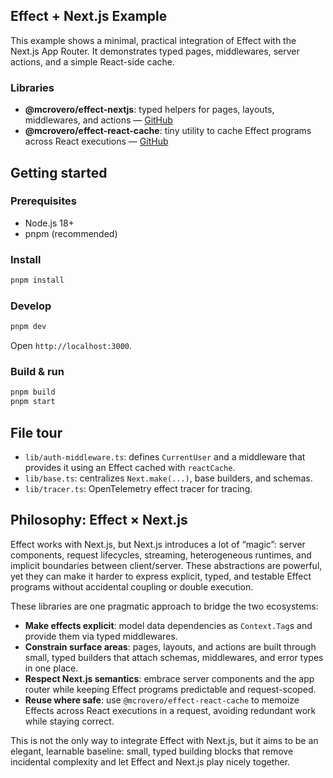 ## Effect + Next.js Example

This example shows a minimal, practical integration of Effect with the Next.js App Router. It demonstrates typed pages, middlewares, server actions, and a simple React-side cache.

### Libraries
- **@mcrovero/effect-nextjs**: typed helpers for pages, layouts, middlewares, and actions — [GitHub](https://github.com/mcrovero/effect-nextjs)
- **@mcrovero/effect-react-cache**: tiny utility to cache Effect programs across React executions — [GitHub](https://github.com/mcrovero/effect-react-cache)

## Getting started

### Prerequisites
- Node.js 18+
- pnpm (recommended)

### Install
```bash
pnpm install
```

### Develop
```bash
pnpm dev
```
Open `http://localhost:3000`.

### Build & run
```bash
pnpm build
pnpm start
```

## File tour
- `lib/auth-middleware.ts`: defines `CurrentUser` and a middleware that provides it using an Effect cached with `reactCache`.
- `lib/base.ts`: centralizes `Next.make(...)`, base builders, and schemas.
- `lib/tracer.ts`: OpenTelemetry effect tracer for tracing.

## Philosophy: Effect × Next.js
Effect works with Next.js, but Next.js introduces a lot of “magic”: server components, request lifecycles, streaming, heterogeneous runtimes, and implicit boundaries between client/server. These abstractions are powerful, yet they can make it harder to express explicit, typed, and testable Effect programs without accidental coupling or double execution.

These libraries are one pragmatic approach to bridge the two ecosystems:

- **Make effects explicit**: model data dependencies as `Context.Tag`s and provide them via typed middlewares.
- **Constrain surface areas**: pages, layouts, and actions are built through small, typed builders that attach schemas, middlewares, and error types in one place.
- **Respect Next.js semantics**: embrace server components and the app router while keeping Effect programs predictable and request-scoped.
- **Reuse where safe**: use `@mcrovero/effect-react-cache` to memoize Effects across React executions in a request, avoiding redundant work while staying correct.

This is not the only way to integrate Effect with Next.js, but it aims to be an elegant, learnable baseline: small, typed building blocks that remove incidental complexity and let Effect and Next.js play nicely together.

